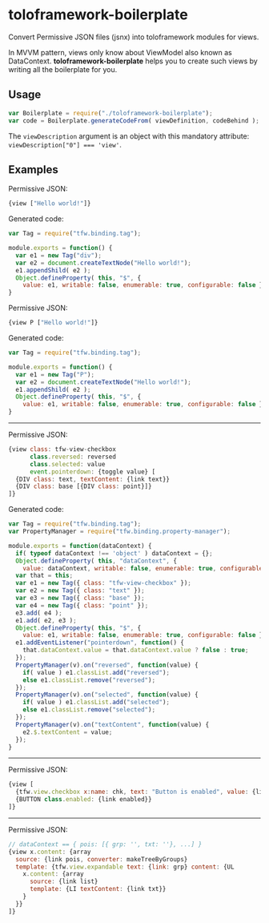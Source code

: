 # toloframework-boilerplate
Convert Permissive JSON files (jsnx) into toloframework modules for views.

In MVVM pattern, views only know about ViewModel also known as DataContext.
**toloframework-boilerplate** helps you to create such views by writing all the boilerplate for you.

## Usage
```js
var Boilerplate = require("./toloframework-boilerplate");
var code = Boilerplate.generateCodeFrom( viewDefinition, codeBehind );
```

The `viewDescription` argument is an object with this mandatory attribute: `viewDescription["0"] === 'view'`.

## Examples
Permissive JSON:
```js
{view ["Hello world!"]}
```
Generated code:
```js
var Tag = require("tfw.binding.tag");

module.exports = function() {
  var e1 = new Tag("div");
  var e2 = document.createTextNode("Hello world!");
  e1.appendShild( e2 );
  Object.defineProperty( this, "$", {
    value: e1, writable: false, enumerable: true, configurable: false } );
}
```
Permissive JSON:
```js
{view P ["Hello world!"]}
```
Generated code:
```js
var Tag = require("tfw.binding.tag");

module.exports = function() {
  var e1 = new Tag("P");
  var e2 = document.createTextNode("Hello world!");
  e1.appendShild( e2 );
  Object.defineProperty( this, "$", {
    value: e1, writable: false, enumerable: true, configurable: false } );
}
```
----
Permissive JSON:
```js
{view class: tfw-view-checkbox
      class.reversed: reversed
      class.selected: value
      event.pointerdown: {toggle value} [
  {DIV class: text, textContent: {link text}}
  {DIV class: base [{DIV class: point}]}
]}
```
Generated code:
```js
var Tag = require("tfw.binding.tag");
var PropertyManager = require("tfw.binding.property-manager");

module.exports = function(dataContext) {
  if( typeof dataContext !== 'object' ) dataContext = {};
  Object.defineProperty( this, "dataContext", {
    value: dataContext, writable: false, enumerable: true, configurable: false } );    
  var that = this;
  var e1 = new Tag({ class: "tfw-view-checkbox" });
  var e2 = new Tag({ class: "text" });
  var e3 = new Tag({ class: "base" });
  var e4 = new Tag({ class: "point" });
  e3.add( e4 );
  e1.add( e2, e3 );
  Object.defineProperty( this, "$", {
    value: e1, writable: false, enumerable: true, configurable: false } );    
  e1.addEventListener("pointerdown", function() {
    that.dataContext.value = that.dataContext.value ? false : true;
  });  
  PropertyManager(v).on("reversed", function(value) {
    if( value ) e1.classList.add("reversed");
    else e1.classList.remove("reversed");
  });
  PropertyManager(v).on("selected", function(value) {
    if( value ) e1.classList.add("selected");
    else e1.classList.remove("selected");
  });
  PropertyManager(v).on("textContent", function(value) {
    e2.$.textContent = value;
  });
}
```
----
Permissive JSON:
```js
{view [
  {tfw.view.checkbox x:name: chk, text: "Button is enabled", value: {link enabled}}
  {BUTTON class.enabled: {link enabled}}
]}
```
----
Permissive JSON:
```js
// dataContext == { pois: [{ grp: '', txt: ''}, ...] }
{view x.content: {array
  source: {link pois, converter: makeTreeByGroups}
  template: {tfw.view.expandable text: {link: grp} content: {UL
    x.content: {array
      source: {link list}
      template: {LI textContent: {link txt}}
    }
  }}
]}
```
